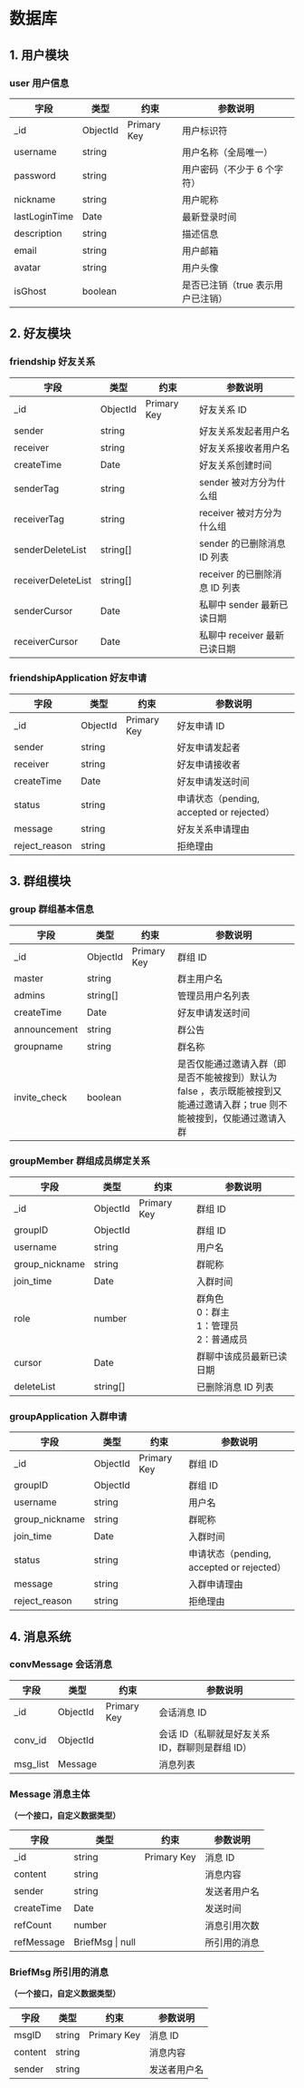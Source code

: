 # 数据库

## 1. 用户模块

### user 用户信息

| 字段            | 类型       | 约束          | 参数说明                |
| ------------- | -------- | ----------- | ------------------- |
| _id           | ObjectId | Primary Key | 用户标识符               |
| username      | string   |             | 用户名称（全局唯一）          |
| password      | string   |             | 用户密码（不少于 6 个字符）     |
| nickname      | string   |             | 用户昵称                |
| lastLoginTime | Date     |             | 最新登录时间              |
| description   | string   |             | 描述信息                |
| email         | string   |             | 用户邮箱                |
| avatar        | string   |             | 用户头像                |
| isGhost       | boolean  |             | 是否已注销（true 表示用户已注销） |

## 2. 好友模块

### friendship 好友关系

| 字段                 | 类型       | 约束          | 参数说明                  |
| ------------------ | -------- | ----------- | --------------------- |
| _id                | ObjectId | Primary Key | 好友关系 ID               |
| sender             | string   |             | 好友关系发起者用户名            |
| receiver           | string   |             | 好友关系接收者用户名            |
| createTime         | Date     |             | 好友关系创建时间              |
| senderTag          | string   |             | sender 被对方分为什么组       |
| receiverTag        | string   |             | receiver 被对方分为什么组     |
| senderDeleteList   | string[] |             | sender 的已删除消息 ID 列表   |
| receiverDeleteList | string[] |             | receiver 的已删除消息 ID 列表 |
| senderCursor       | Date     |             | 私聊中 sender 最新已读日期     |
| receiverCursor     | Date     |             | 私聊中 receiver 最新已读日期   |

### friendshipApplication 好友申请

| 字段            | 类型       | 约束          | 参数说明                                |
| ------------- | -------- | ----------- | ----------------------------------- |
| _id           | ObjectId | Primary Key | 好友申请 ID                             |
| sender        | string   |             | 好友申请发起者                             |
| receiver      | string   |             | 好友申请接收者                             |
| createTime    | Date     |             | 好友申请发送时间                            |
| status        | string   |             | 申请状态（pending, accepted or rejected） |
| message       | string   |             | 好友关系申请理由                            |
| reject_reason | string   |             | 拒绝理由                                |

## 3. 群组模块

###  group 群组基本信息
| 字段           | 类型       | 约束          | 参数说明                                                                |
| ------------ | -------- | ----------- | ------------------------------------------------------------------- |
| _id          | ObjectId | Primary Key | 群组 ID                                                               |
| master       | string   |             | 群主用户名                                                               |
| admins       | string[] |             | 管理员用户名列表                                                            |
| createTime   | Date     |             | 好友申请发送时间                                                            |
| announcement | string   |             | 群公告                                                                 |
| groupname    | string   |             | 群名称                                                                 |
| invite_check | boolean  |             | 是否仅能通过邀请入群（即是否不能被搜到）默认为 false ，表示既能被搜到又能通过邀请入群；true 则不能被搜到，仅能通过邀请入群 |

###  groupMember 群组成员绑定关系

| 字段             | 类型       | 约束          | 参数说明                           |
| -------------- | -------- | ----------- | ------------------------------ |
| _id            | ObjectId | Primary Key | 群组 ID                          |
| groupID        | ObjectId |             | 群组 ID                          |
| username       | string   |             | 用户名                            |
| group_nickname | string   |             | 群昵称                            |
| join_time      | Date     |             | 入群时间                           |
| role           | number   |             | 群角色<br>0：群主<br>1：管理员<br>2：普通成员 |
| cursor         | Date     |             | 群聊中该成员最新已读日期                   |
| deleteList     | string[] |             | 已删除消息 ID 列表                    |

###  groupApplication 入群申请

| 字段             | 类型       | 约束          | 参数说明                                |
| -------------- | -------- | ----------- | ----------------------------------- |
| _id            | ObjectId | Primary Key | 群组 ID                               |
| groupID        | ObjectId |             | 群组 ID                               |
| username       | string   |             | 用户名                                 |
| group_nickname | string   |             | 群昵称                                 |
| join_time      | Date     |             | 入群时间                                |
| status         | string   |             | 申请状态（pending, accepted or rejected） |
| message        | string   |             | 入群申请理由                              |
| reject_reason  | string   |             | 拒绝理由                                |

## 4. 消息系统

### convMessage 会话消息

| 字段        | 类型       | 约束          | 参数说明                         |
| --------- | -------- | ----------- | ---------------------------- |
| _id       | ObjectId | Primary Key | 会话消息 ID                      |
| conv_id   | ObjectId |             | 会话 ID（私聊就是好友关系 ID，群聊则是群组 ID） |
| msg_list  | Message  |             | 消息列表                         |


### Message 消息主体
**（一个接口，自定义数据类型）**

| 字段         | 类型               | 约束          | 参数说明   |
| ---------- | ---------------- | ----------- | ------ |
| _id        | string           | Primary Key | 消息 ID  |
| content    | string           |             | 消息内容   |
| sender     | string           |             | 发送者用户名 |
| createTime | Date             |             | 发送时间   |
| refCount   | number           |             | 消息引用次数 |
| refMessage | BriefMsg \| null |             | 所引用的消息 |

### BriefMsg 所引用的消息
**（一个接口，自定义数据类型）**

| 字段         | 类型               | 约束          | 参数说明   |
| ---------- | ---------------- | ----------- | ------ |
| msgID      | string           | Primary Key | 消息 ID  |
| content    | string           |             | 消息内容   |
| sender     | string           |             | 发送者用户名 |


